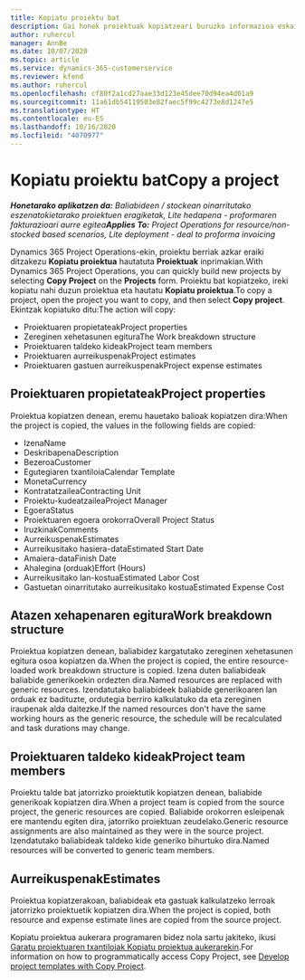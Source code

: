 ```yaml
---
title: Kopiatu proiektu bat
description: Gai honek proiektuak kopiatzeari buruzko informazioa eskaintzen du Dynamics 365 Project Operations-en.
author: ruhercul
manager: AnnBe
ms.date: 10/07/2020
ms.topic: article
ms.service: dynamics-365-customerservice
ms.reviewer: kfend
ms.author: ruhercul
ms.openlocfilehash: cf80f2a1cd27aae33d123e45dee70d94ea4d01a9
ms.sourcegitcommit: 11a61db54119503e82faec5f99c4273e8d1247e5
ms.translationtype: HT
ms.contentlocale: eu-ES
ms.lasthandoff: 10/16/2020
ms.locfileid: "4070977"
---
```

# <a name="copy-a-project"></a><span data-ttu-id="8b63f-103">Kopiatu proiektu bat</span><span class="sxs-lookup"><span data-stu-id="8b63f-103">Copy a project</span></span>

<span data-ttu-id="8b63f-104">_**Honetarako aplikatzen da:** Baliabideen / stockean oinarritutako eszenatokietarako proiektuen eragiketak, Lite hedapena - proformaren fakturazioari aurre egitea_</span><span class="sxs-lookup"><span data-stu-id="8b63f-104">_**Applies To:** Project Operations for resource/non-stocked based scenarios, Lite deployment - deal to proforma invoicing_</span></span>

<span data-ttu-id="8b63f-105">Dynamics 365 Project Operations-ekin, proiektu berriak azkar eraiki ditzakezu **Kopiatu proiektua** hautatuta **Proiektuak** inprimakian.</span><span class="sxs-lookup"><span data-stu-id="8b63f-105">With Dynamics 365 Project Operations, you can quickly build new projects by selecting **Copy Project** on the **Projects** form.</span></span> <span data-ttu-id="8b63f-106">Proiektu bat kopiatzeko, ireki kopiatu nahi duzun proiektua eta hautatu **Kopiatu proiektua**.</span><span class="sxs-lookup"><span data-stu-id="8b63f-106">To copy a project, open the project you want to copy, and then select **Copy project**.</span></span> <span data-ttu-id="8b63f-107">Ekintzak kopiatuko ditu:</span><span class="sxs-lookup"><span data-stu-id="8b63f-107">The action will copy:</span></span>

- <span data-ttu-id="8b63f-108">Proiektuaren propietateak</span><span class="sxs-lookup"><span data-stu-id="8b63f-108">Project properties</span></span>
- <span data-ttu-id="8b63f-109">Zereginen xehetasunen egitura</span><span class="sxs-lookup"><span data-stu-id="8b63f-109">The Work breakdown structure</span></span>
- <span data-ttu-id="8b63f-110">Proiektuaren taldeko kideak</span><span class="sxs-lookup"><span data-stu-id="8b63f-110">Project team members</span></span>
- <span data-ttu-id="8b63f-111">Proiektuaren aurreikuspenak</span><span class="sxs-lookup"><span data-stu-id="8b63f-111">Project estimates</span></span>
- <span data-ttu-id="8b63f-112">Proiektuaren gastuen aurreikuspenak</span><span class="sxs-lookup"><span data-stu-id="8b63f-112">Project expense estimates</span></span>

## <a name="project-properties"></a><span data-ttu-id="8b63f-113">Proiektuaren propietateak</span><span class="sxs-lookup"><span data-stu-id="8b63f-113">Project properties</span></span>

<span data-ttu-id="8b63f-114">Proiektua kopiatzen denean, eremu hauetako balioak kopiatzen dira:</span><span class="sxs-lookup"><span data-stu-id="8b63f-114">When the project is copied, the values in the following fields are copied:</span></span>

- <span data-ttu-id="8b63f-115">Izena</span><span class="sxs-lookup"><span data-stu-id="8b63f-115">Name</span></span>
- <span data-ttu-id="8b63f-116">Deskribapena</span><span class="sxs-lookup"><span data-stu-id="8b63f-116">Description</span></span>
- <span data-ttu-id="8b63f-117">Bezeroa</span><span class="sxs-lookup"><span data-stu-id="8b63f-117">Customer</span></span>
- <span data-ttu-id="8b63f-118">Egutegiaren txantiloia</span><span class="sxs-lookup"><span data-stu-id="8b63f-118">Calendar Template</span></span>
- <span data-ttu-id="8b63f-119">Moneta</span><span class="sxs-lookup"><span data-stu-id="8b63f-119">Currency</span></span>
- <span data-ttu-id="8b63f-120">Kontratatzailea</span><span class="sxs-lookup"><span data-stu-id="8b63f-120">Contracting Unit</span></span>
- <span data-ttu-id="8b63f-121">Proiektu-kudeatzailea</span><span class="sxs-lookup"><span data-stu-id="8b63f-121">Project Manager</span></span>
- <span data-ttu-id="8b63f-122">Egoera</span><span class="sxs-lookup"><span data-stu-id="8b63f-122">Status</span></span>
- <span data-ttu-id="8b63f-123">Proiektuaren egoera orokorra</span><span class="sxs-lookup"><span data-stu-id="8b63f-123">Overall Project Status</span></span>
- <span data-ttu-id="8b63f-124">Iruzkinak</span><span class="sxs-lookup"><span data-stu-id="8b63f-124">Comments</span></span>
- <span data-ttu-id="8b63f-125">Aurreikuspenak</span><span class="sxs-lookup"><span data-stu-id="8b63f-125">Estimates</span></span>
- <span data-ttu-id="8b63f-126">Aurreikusitako hasiera-data</span><span class="sxs-lookup"><span data-stu-id="8b63f-126">Estimated Start Date</span></span>
- <span data-ttu-id="8b63f-127">Amaiera-data</span><span class="sxs-lookup"><span data-stu-id="8b63f-127">Finish Date</span></span>
- <span data-ttu-id="8b63f-128">Ahalegina (orduak)</span><span class="sxs-lookup"><span data-stu-id="8b63f-128">Effort (Hours)</span></span>
- <span data-ttu-id="8b63f-129">Aurreikusitako lan-kostua</span><span class="sxs-lookup"><span data-stu-id="8b63f-129">Estimated Labor Cost</span></span>
- <span data-ttu-id="8b63f-130">Gastuetan oinarritutako aurreikusitako kostua</span><span class="sxs-lookup"><span data-stu-id="8b63f-130">Estimated Expense Cost</span></span>

## <a name="work-breakdown-structure"></a><span data-ttu-id="8b63f-131">Atazen xehapenaren egitura</span><span class="sxs-lookup"><span data-stu-id="8b63f-131">Work breakdown structure</span></span>

<span data-ttu-id="8b63f-132">Proiektua kopiatzen denean, baliabidez kargatutako zereginen xehetasunen egitura osoa kopiatzen da.</span><span class="sxs-lookup"><span data-stu-id="8b63f-132">When the project is copied, the entire resource-loaded work breakdown structure is copied.</span></span> <span data-ttu-id="8b63f-133">Izena duten baliabideak baliabide generikoekin ordezten dira.</span><span class="sxs-lookup"><span data-stu-id="8b63f-133">Named resources are replaced with generic resources.</span></span> <span data-ttu-id="8b63f-134">Izendatutako baliabideek baliabide generikoaren lan orduak ez badituzte, ordutegia berriro kalkulatuko da eta zereginen iraupenak alda daitezke.</span><span class="sxs-lookup"><span data-stu-id="8b63f-134">If the named resources don't have the same working hours as the generic resource, the schedule will be recalculated and task durations may change.</span></span>

## <a name="project-team-members"></a><span data-ttu-id="8b63f-135">Proiektuaren taldeko kideak</span><span class="sxs-lookup"><span data-stu-id="8b63f-135">Project team members</span></span>

<span data-ttu-id="8b63f-136">Proiektu talde bat jatorrizko proiektutik kopiatzen denean, baliabide generikoak kopiatzen dira.</span><span class="sxs-lookup"><span data-stu-id="8b63f-136">When a project team is copied from the source project, the generic resources are copied.</span></span> <span data-ttu-id="8b63f-137">Baliabide orokorren esleipenak ere mantendu egiten dira, jatorriko proiektuan zeudelako.</span><span class="sxs-lookup"><span data-stu-id="8b63f-137">Generic resource assignments are also maintained as they were in the source project.</span></span> <span data-ttu-id="8b63f-138">Izendatutako baliabideak taldeko kide generiko bihurtuko dira.</span><span class="sxs-lookup"><span data-stu-id="8b63f-138">Named resources will be converted to generic team members.</span></span>

## <a name="estimates"></a><span data-ttu-id="8b63f-139">Aurreikuspenak</span><span class="sxs-lookup"><span data-stu-id="8b63f-139">Estimates</span></span>

<span data-ttu-id="8b63f-140">Proiektua kopiatzerakoan, baliabideak eta gastuak kalkulatzeko lerroak jatorrizko proiektuetik kopiatzen dira.</span><span class="sxs-lookup"><span data-stu-id="8b63f-140">When the project is copied, both resource and expense estimate lines are copied from the source project.</span></span> 

<span data-ttu-id="8b63f-141">Kopiatu proiektua aukerara programaren bidez nola sartu jakiteko, ikusi [Garatu proiektuaren txantiloiak Kopiatu proiektua aukerarekin](dev-copy-project.md).</span><span class="sxs-lookup"><span data-stu-id="8b63f-141">For information on how to programmatically access Copy Project, see [Develop project templates with Copy Project](dev-copy-project.md).</span></span>

